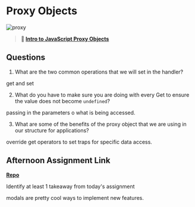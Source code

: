# Proxy Objects

![proxy](https://bcw.blob.core.windows.net/public/img/journals/5120113092091727)

> **📖 [Intro to JavaScript Proxy Objects](https://codeworksacademy.com/fs-student-guide/resources/wk3/03-Proxies)**

## Questions

1. What are the two common operations that we will set in the handler?

get and set

2. What do you have to make sure you are doing with every Get to ensure the value does not become `undefined`?

passing in the parameters o what is being accessed.

3. What are some of the benefits of the proxy object that we are using in our structure for applications?

override get operators to set traps for specific data access.

## Afternoon Assignment Link

**[Repo](https://github.com/GregBullington/late-fall21-gregslistmvc)**

Identify at least 1 takeaway from today's assignment

modals are pretty cool ways to implement new features.
